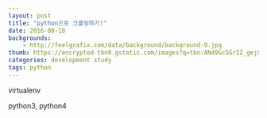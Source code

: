 ```yaml
---
layout: post
title: "python으로 크롤링하기!"
date: 2016-08-18
backgrounds:
    - http://feelgrafix.com/data/background/background-9.jpg
thumb: https://encrypted-tbn0.gstatic.com/images?q=tbn:ANd9GcSGrI2_gejSWa7kYiyZTNj6apIeOxUVAuiygQaiaqrQwCyc6ZFD
categories: development study
tags: python
---
```


virtualenv

python3, python4